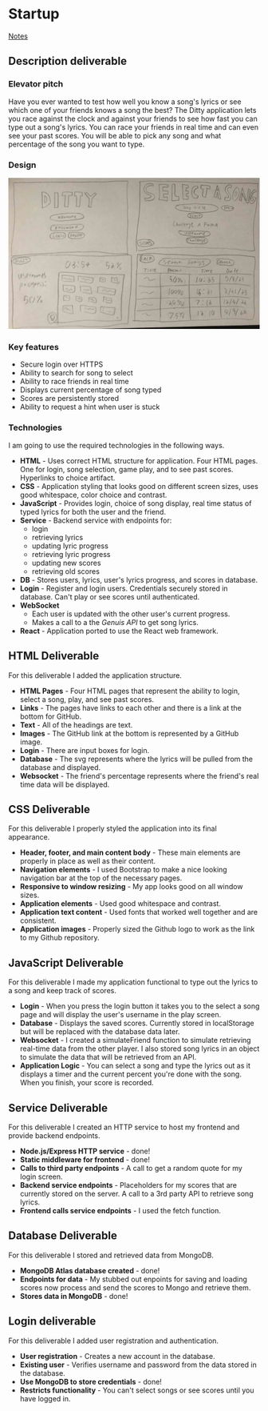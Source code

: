 # Startup

[Notes](Notes/notes.md)

## Description deliverable

### Elevator pitch
Have you ever wanted to test how well you know a song's lyrics or see which one of your friends knows a song the best? The Ditty application lets you race against the clock and against your friends to see how fast you can type out a song's lyrics. You can race your friends in real time and can even see your past scores. You will be able to pick any song and what percentage of the song you want to type. 

### Design
![Mock](website_idea.JPG)

### Key features
- Secure login over HTTPS
- Ability to search for song to select
- Ability to race friends in real time
- Displays current percentage of song typed
- Scores are persistently stored
- Ability to request a hint when user is stuck

### Technologies
I am going to use the required technologies in the following ways.
- **HTML** - Uses correct HTML structure for application. Four HTML pages. One for login, song selection, game play, and to see past scores. Hyperlinks to choice artifact.
- **CSS** - Application styling that looks good on different screen sizes, uses good whitespace, color choice and contrast.
- **JavaScript** - Provides login, choice of song display, real time status of typed lyrics for both the user and the friend.
- **Service** - Backend service with endpoints for:
    - login
    - retrieving lyrics
    - updating lyric progress
    - retrieving lyric progress
    - updating new scores
    - retrieving old scores
- **DB** - Stores users, lyrics, user's lyrics progress, and scores in database. 
- **Login** - Register and login users. Credentials securely stored in database. Can't play or see scores until authenticated. 
- **WebSocket**
    - Each user is updated with the other user's current progress.
    - Makes a call to a the *Genuis API* to get song lyrics.
- **React** - Application ported to use the React web framework.

## HTML Deliverable
For this deliverable I added the application structure.
- **HTML Pages** - Four HTML pages that represent the ability to login, select a song, play, and see past scores.
- **Links** - The pages have links to each other and there is a link at the bottom for GitHub.
- **Text** - All of the headings are text.
- **Images** - The GitHub link at the bottom is represented by a GitHub image.
- **Login** - There are input boxes for login. 
- **Database** - The svg represents where the lyrics will be pulled from the database and displayed.
- **Websocket** - The friend's percentage represents where the friend's real time data will be displayed.

## CSS Deliverable
For this deliverable I properly styled the application into its final appearance.
- **Header, footer, and main content body** - These main elements are properly in place as well as their content.
- **Navigation elements** - I used Bootstrap to make a nice looking navigation bar at the top of the necessary pages.
- **Responsive to window resizing** - My app looks good on all window sizes.
- **Application elements** - Used good whitespace and contrast.
- **Application text content** - Used fonts that worked well together and are consistent.
- **Application images** - Properly sized the Github logo to work as the link to my Github repository.

## JavaScript Deliverable
For this deliverable I made my application functional to type out the lyrics to a song and keep track of scores.
- **Login** - When you press the login button it takes you to the select a song page and will display the user's username in the play screen.
- **Database** - Displays the saved scores. Currently stored in localStorage but will be replaced with the database data later.
- **Websocket** - I created a simulateFriend function to simulate retrieving real-time data from the other player. I also stored song lyrics in an object to simulate the data that will be retrieved from an API.
- **Application Logic** - You can select a song and type the lyrics out as it displays a timer and the current percent you're done with the song. When you finish, your score is recorded.

## Service Deliverable
For this deliverable I created an HTTP service to host my frontend and provide backend endpoints.
- **Node.js/Express HTTP service** - done!
- **Static middleware for frontend** - done!
- **Calls to third party endpoints** - A call to get a random quote for my login screen. 
- **Backend service endpoints** - Placeholders for my scores that are currently stored on the server. A call to a 3rd party API to retrieve song lyrics.
- **Frontend calls service endpoints** - I used the fetch function.

## Database Deliverable
For this deliverable I stored and retrieved data from MongoDB.
- **MongoDB Atlas database created** - done!
- **Endpoints for data** - My stubbed out enpoints for saving and loading scores now process and send the scores to Mongo and retrieve them.
- **Stores data in MongoDB** - done!

## Login deliverable
For this deliverable I added user registration and authentication.
- **User registration** - Creates a new account in the database.
- **Existing user** - Verifies username and password from the data stored in the database.
- **Use MongoDB to store credentials** - done!
- **Restricts functionality** - You can't select songs or see scores until you have logged in. 